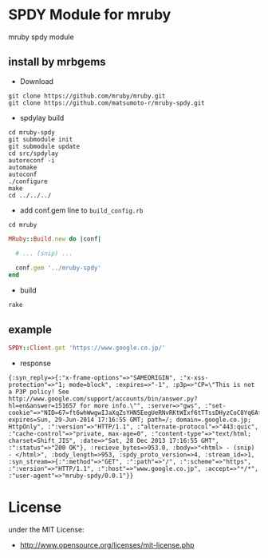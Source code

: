 # SPDY Module for mruby
mruby spdy module

## install by mrbgems
 - Download
```
git clone https://github.com/mruby/mruby.git
git clone https://github.com/matsumoto-r/mruby-spdy.git
```
 - spdylay build
```
cd mruby-spdy
git submodule init
git submodule update
cd src/spdylay
autoreconf -i
automake
autoconf
./configure
make
cd ../../../
```
 - add conf.gem line to `build_config.rb`
```
cd mruby
```
```ruby
MRuby::Build.new do |conf|

  # ... (snip) ...

  conf.gem '../mruby-spdy'
end
```
 - build
```
rake
```

## example

```ruby
SPDY::Client.get 'https://www.google.co.jp/'
```
- response
```
{:syn_reply=>{:"x-frame-options"=>"SAMEORIGIN", :"x-xss-protection"=>"1; mode=block", :expires=>"-1", :p3p=>"CP=\"This is not a P3P policy! See http://www.google.com/support/accounts/bin/answer.py?hl=en&answer=151657 for more info.\"", :server=>"gws", :"set-cookie"=>"NID=67=ft6whWwgwIJaXqZsYHN5EegUeRNvRKtWIxf6tTTssDHyzCoC8Yq6AfOIqCqPUjZnmT_flbT_wtMPOo5V4IJL5SM207PgHVMD5AQ1Fhpj1stRIZUEXxxMPz9ME95ouBN5; expires=Sun, 29-Jun-2014 17:16:55 GMT; path=/; domain=.google.co.jp; HttpOnly", :":version"=>"HTTP/1.1", :"alternate-protocol"=>"443:quic", :"cache-control"=>"private, max-age=0", :"content-type"=>"text/html; charset=Shift_JIS", :date=>"Sat, 28 Dec 2013 17:16:55 GMT", :":status"=>"200 OK"}, :recieve_bytes=>953.0, :body=>"<html> - (snip) - </html>", :body_length=>953, :spdy_proto_version=>4, :stream_id=>1, :syn_stream=>{:":method"=>"GET", :":path"=>"/", :":scheme"=>"https", :":version"=>"HTTP/1.1", :":host"=>"www.google.co.jp", :accept=>"*/*", :"user-agent"=>"mruby-spdy/0.0.1"}}

```

# License
under the MIT License:

* http://www.opensource.org/licenses/mit-license.php


